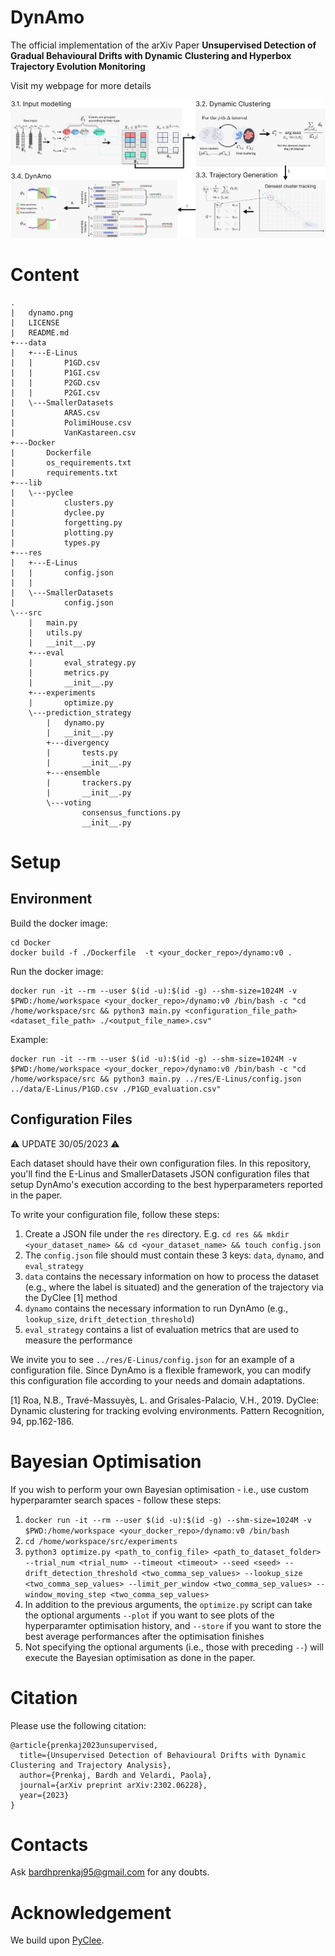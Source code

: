 # DynAmo

The official implementation of the arXiv Paper <b>Unsupervised Detection of Gradual Behavioural Drifts with Dynamic Clustering and Hyperbox Trajectory Evolution Monitoring
</b>

Visit my webpage for more details

![DynAmo](dynamo.jpg?raw=true "DynAmo workflow")

# Content
```
.
|   dynamo.png
|   LICENSE
|   README.md
+---data
|   +---E-Linus
|   |       P1GD.csv
|   |       P1GI.csv
|   |       P2GD.csv
|   |       P2GI.csv     
|   \---SmallerDatasets
|           ARAS.csv
|           PolimiHouse.csv
|           VanKastareen.csv
+---Docker
|       Dockerfile
|       os_requirements.txt
|       requirements.txt 
+---lib
|   \---pyclee
|           clusters.py
|           dyclee.py
|           forgetting.py
|           plotting.py
|           types.py       
+---res
|   +---E-Linus
|   |       config.json
|   |       
|   \---SmallerDatasets
|           config.json      
\---src
    |   main.py
    |   utils.py
    |   __init__.py
    +---eval
    |       eval_strategy.py
    |       metrics.py
    |       __init__.py  
    +---experiments
    |       optimize.py    
    \---prediction_strategy
        |   dynamo.py
        |   __init__.py
        +---divergency
        |       tests.py
        |       __init__.py 
        +---ensemble
        |       trackers.py
        |       __init__.py    
        \---voting
                consensus_functions.py
                __init__.py
```

# Setup
## Environment

Build the docker image:
```
cd Docker
docker build -f ./Dockerfile  -t <your_docker_repo>/dynamo:v0 .
```

Run the docker image:
```
docker run -it --rm --user $(id -u):$(id -g) --shm-size=1024M -v $PWD:/home/workspace <your_docker_repo>/dynamo:v0 /bin/bash -c "cd /home/workspace/src && python3 main.py <configuration_file_path> <dataset_file_path> ./<output_file_name>.csv"
```
Example:
```
docker run -it --rm --user $(id -u):$(id -g) --shm-size=1024M -v $PWD:/home/workspace <your_docker_repo>/dynamo:v0 /bin/bash -c "cd /home/workspace/src && python3 main.py ../res/E-Linus/config.json ../data/E-Linus/P1GD.csv ./P1GD_evaluation.csv"
```

## Configuration Files
⚠️ UPDATE 30/05/2023 ⚠️

Each dataset should have their own configuration files. In this repository, you'll find the E-Linus and SmallerDatasets JSON configuration files that setup DynAmo's execution according to the best hyperparameters reported in the paper.

To write your configuration file, follow these steps:

1. Create a JSON file under the ```res``` directory. E.g. ```cd res && mkdir <your_dataset_name> && cd <your_dataset_name> && touch config.json```
2. The ```config.json``` file should must contain these 3 keys: ```data```, ```dynamo```, and ```eval_strategy```
3. ```data``` contains the necessary information on how to process the dataset (e.g., where the label is situated) and the generation of the trajectory via the DyClee [1] method
4. ```dynamo``` contains the necessary information to run DynAmo (e.g., ```lookup_size```, ```drift_detection_threshold```)
5. ```eval_strategy``` contains a list of evaluation metrics that are used to measure the performance

We invite you to see ```../res/E-Linus/config.json``` for an example of a configuration file. Since DynAmo is a flexible framework, you can modify this configuration file according to your needs and domain adaptations.

[1] Roa, N.B., Travé-Massuyès, L. and Grisales-Palacio, V.H., 2019. DyClee: Dynamic clustering for tracking evolving environments. Pattern Recognition, 94, pp.162-186.

# Bayesian Optimisation
If you wish to perform your own Bayesian optimisation - i.e., use custom hyperparamter search spaces - follow these steps:

1. ```docker run -it --rm --user $(id -u):$(id -g) --shm-size=1024M -v $PWD:/home/workspace <your_docker_repo>/dynamo:v0 /bin/bash```
2. ```cd /home/workspace/src/experiments```
3. ```python3 optimize.py <path_to_config_file> <path_to_dataset_folder> --trial_num <trial_num> --timeout <timeout> --seed <seed> --drift_detection_threshold <two_comma_sep_values> --lookup_size <two_comma_sep_values> --limit_per_window <two_comma_sep_values> --window_moving_step <two_comma_sep_values>```
4. In addition to the previous arguments, the ```optimize.py``` script can take the optional arguments ```--plot``` if you want to see plots of the hyperparamter optimisation history, and ```--store``` if you want to store the best average performances after the optimisation finishes
5. Not specifying the optional arguments (i.e., those with preceding ```--```) will execute the Bayesian optimisation as done in the paper.

# Citation
Please use the following citation:
```
@article{prenkaj2023unsupervised,
  title={Unsupervised Detection of Behavioural Drifts with Dynamic Clustering and Trajectory Analysis},
  author={Prenkaj, Bardh and Velardi, Paola},
  journal={arXiv preprint arXiv:2302.06228},
  year={2023}
}
```

# Contacts
Ask <a href="mailto:bardhprenkaj95@gmail.com">bardhprenkaj95@gmail.com</a> for any doubts.

# Acknowledgement
We build upon <a href="https://github.com/harenbrs/pyclee">PyClee</a>.
